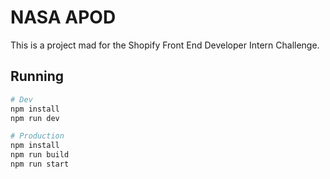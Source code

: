 # NASA APOD
This is a project mad for the Shopify Front End Developer Intern Challenge.

## Running

```bash
# Dev
npm install
npm run dev

# Production
npm install
npm run build
npm run start
```
